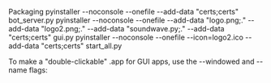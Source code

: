 Packaging
pyinstaller --noconsole --onefile --add-data "certs;certs" bot_server.py
pyinstaller --noconsole --onefile --add-data "logo.png;." --add-data "logo2.png;." --add-data "soundwave.py;." --add-data "certs;certs" gui.py
pyinstaller --noconsole --onefile --icon=logo2.ico --add-data "certs;certs" start_all.py

To make a "double-clickable" .app for GUI apps, use the --windowed and --name flags:
